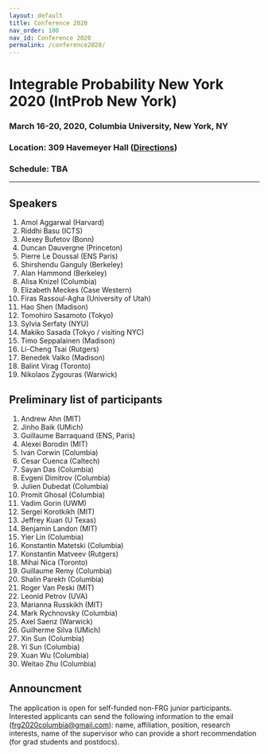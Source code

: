 ```yaml
---
layout: default
title: Conference 2020
nav_order: 100
nav_id: Conference 2020
permalink: /conference2020/
---
```


# Integrable Probability New York 2020 (IntProb New York)

### March 16-20, 2020, Columbia University, New York, NY

### Location: 309 Havemeyer Hall ([Directions](https://www.google.com/maps/place/Havemeyer+Hall/@40.80943,-73.9620549,17z/data=!4m5!3m4!1s0x0:0x1c80db22c632edb9!8m2!3d40.8094422!4d-73.9621783))

### Schedule: TBA

---

## Speakers

1. Amol Aggarwal (Harvard)
1. Riddhi Basu (ICTS)
1. Alexey Bufetov (Bonn)
1. Duncan Dauvergne (Princeton)
1. Pierre Le Doussal (ENS Paris)
1. Shirshendu Ganguly (Berkeley)
1. Alan Hammond (Berkeley)
1. Alisa Knizel (Columbia)
1. Elizabeth Meckes (Case Western)
1. Firas Rassoul-Agha (University of Utah)
1. Hao Shen (Madison)
1. Tomohiro Sasamoto (Tokyo)
1. Sylvia Serfaty (NYU)
1. Makiko Sasada (Tokyo / visiting NYC)
1. Timo Seppalainen (Madison)
1. Li-Cheng Tsai (Rutgers)
1. Benedek Valko (Madison)
1. Balint Virag (Toronto)
1. Nikolaos Zygouras (Warwick)

## Preliminary list of participants

1. Andrew Ahn (MIT)
1. Jinho Baik (UMich)
1. Guillaume Barraquand (ENS, Paris)
1. Alexei Borodin (MIT)
1. Ivan Corwin (Columbia)
1. Cesar Cuenca (Caltech)
1. Sayan Das (Columbia)
1. Evgeni Dimitrov (Columbia)
1. Julien Dubedat (Columbia)
1. Promit Ghosal (Columbia)
1. Vadim Gorin (UWM)
1. Sergei Korotkikh (MIT)
1. Jeffrey Kuan (U Texas)
1. Benjamin Landon (MIT)
1. Yier Lin (Columbia)
1. Konstantin Matetski (Columbia)
1. Konstantin Matveev (Rutgers)
1. Mihai Nica (Toronto)
1. Guillaume Remy (Columbia)
1. Shalin Parekh (Columbia)
1. Roger Van Peski (MIT)
1. Leonid Petrov (UVA)
1. Marianna Russkikh (MIT)
1. Mark Rychnovsky (Columbia)
1. Axel Saenz (Warwick)
1. Guilherme Silva (UMich)
1. Xin Sun (Columbia)
1. Yi Sun (Columbia)
1. Xuan Wu (Columbia)
1. Weitao Zhu (Columbia)

## Announcment

The application is open for self-funded non-FRG junior participants. Interested applicants can send the following information to the email (frg2020columbia@gmail.com): name, affiliation, position, research interests, name of the supervisor who can provide a short recommendation (for grad students and postdocs).
